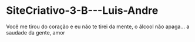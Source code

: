 # SiteCriativo-3-B---Luis-Andre
Você me tirou do coração e eu não te tirei da mente, o álcool não apaga... a saudade da gente, amor
